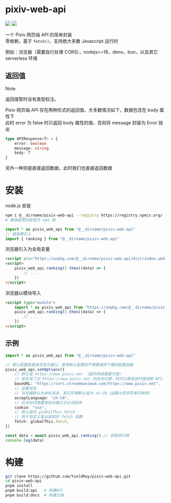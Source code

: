 # pixiv-web-api

[![](https://img.shields.io/npm/v/@__dirname/pixiv-web-api)](https://www.npmjs.com/package/@__dirname/pixiv-web-api)
[![](https://badgen.net/packagephobia/install/@__dirname/pixiv-web-api)](https://packagephobia.com/result?p=@__dirname/pixiv-web-api)

一个 Pixiv 网页端 API 的简单封装  
零依赖，基于 `fetch()`，支持绝大多数 Javascript 运行时

例如：浏览器（需要自行处理 CORS），nodejs>=18，deno，bun，以及其它 serverless 环境

## 返回值

> [!NOTE]  
> 返回值暂时没有类型标注。

Pixiv 网页端 API 存在两种形式的返回值，大多数情况如下，数据包含在 body 属性下  
此时 error 为 false 时只返回 body 属性的值，否则将 message 封装为 Error 抛出

```ts
type APIResponse<T> = {
    error: boolean
    message: string
    body: T
}
```

另外一种则是直接返回数据，此时我们也直接返回数据

# 安装

node.js 安装

```sh
npm i @__dirname/pixiv-web-api --registry https://registry.npmjs.org/
# 确保使用的是官方 npm 源
```

```js
import * as pixiv_web_api from "@__dirname/pixiv-web-api"
// 或按需引入
import { ranking } from "@__dirname/pixiv-web-api"
```

浏览器引入为全局变量

```html
<script src="https://unpkg.com/@__dirname/pixiv-web-api/dist/index.umd.js"></script>
<script>
    pixiv_web_api.ranking().then((data) => {
        // ...
    })
</script>
```

浏览器以模块导入

```html
<script type="module">
    import * as pixiv_web_api from "https://unpkg.com/@__dirname/pixiv-web-api/dist/index.js"
    pixiv_web_api.ranking().then((data) => {
        // ...
    })
</script>
```

## 示例

```ts
import * as pixiv_web_api from "@__dirname/pixiv-web-api"

// 默认配置直接请求官方接口，使用默认配置则不需要调用下面的配置函数
pixiv_web_api.setOptions({
    // 默认值 https://www.pixiv.net （国内网络需要代理）
    // 若实现了对 https://www.pixiv.net 的反向代理，则可以使用该代理调用 API，例如：
    baseURL: "https://cors.streammaximum.com/https://www.pixiv.net",
    // 设置语言
    // 浏览器默认为本机语言，其它环境默认值为 zh-CN（设置为空字符串可移除）
    acceptLanguage: "zh-CN",
    // 仅当访问需要登陆的接口才必须提供
    cookie: "xxx",
    // 默认值为 globalThis.fetch
    // 用于自定义发出请求的 fetch 函数
    fetch: globalThis.fetch,
})

const data = await pixiv_web_api.ranking() // 获取排行榜
console.log(data)
```

# 构建

```sh
git clone https://github.com/YieldRay/pixiv-web-api.git
cd pixiv-web-api
pnpm install
pnpm build:api   # 构建API
pnpm build:docs  # 构建文档
```
